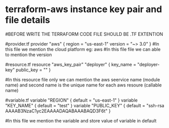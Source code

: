 # terraform-aws instance key pair and file details 
#BEFORE WRITE THE TERRAFORM CODE FILE SHOULD BE .TF EXTENTION 



#provider.tf 
      provider "aws" {
         region = "us-east-1"
         version = "~> 3.0"
      }
#In this file we mention the cloud platform eg: aws
#In this file file we can able to mention the version 

#resource.tf
      resource "aws_key_pair" "deployer" {
          key_name   = "deployer-key"
          public_key = ""
      }    

#In this resource file only we can mention the aws seervice name (module name) and second name is the unique name for each aws resoure (callable name)


#variable.tf
    variable "REGION" {
        default = "us-east-1"
    }
    variable "KEY_NAME" {
        default = "test"
    }
    variable "PUBLIC_KEY" {
        default = "ssh-rsa AAAAB3NzaC1yc2EAAAADAQABAAABAQD3F6t"
    }  

#In this file we mention the variable and store value of variable in default 
